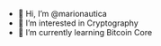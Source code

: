 - 👋 Hi, I’m @marionautica
- 👀 I’m interested in Cryptography
- 🌱 I’m currently learning Bitcoin Core

<!---- 💞️ I’m looking to collaborate on ...
- 📫 How to reach me ...--->

<!---
marionautica/marionautica is a ✨ special ✨ repository because its `README.md` (this file) appears on your GitHub profile.
You can click the Preview link to take a look at your changes.
--->
